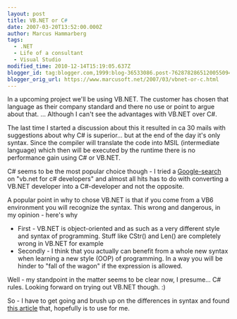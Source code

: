 ```yaml
---
layout: post
title: VB.NET or C#
date: 2007-03-20T13:52:00.000Z
author: Marcus Hammarberg
tags:
  - .NET
  - Life of a consultant
  - Visual Studio
modified_time: 2010-12-14T15:19:05.637Z
blogger_id: tag:blogger.com,1999:blog-36533086.post-7628782865120055094
blogger_orig_url: https://www.marcusoft.net/2007/03/vbnet-or-c.html
---
```


In a upcoming project we'll be using VB.NET. The customer has chosen
that language as their company standard and there no use or point to
argue about that. ... Although I can't see the advantages with VB.NET
over C#.

The last time I started a discussion about this it resulted in ca 30
mails with suggestions about why C# is superior... but at the end of the
day it's only syntax. Since the compiler will translate the code into
MSIL (intermediate language) which then will be executed by the runtime
there is no performance gain using C# or VB.NET.

C# seems to be the most popular choice though - I tried a
[Google-search](http://www.google.se/search?hl=sv&q=vb.net+for+c%23+developers&meta=)
on "vb.net for c# developers" and almost all hits has to do with
converting a VB.NET developer into a C#-developer and not the
opposite.

A popular point in why to chose VB.NET is that if you come from a VB6
environment you will recognize the syntax. This wrong and dangerous, in
my opinion - here's why

- First - VB.NET is object-oriented and as such as a very different
  style and syntax of programming. Stuff like CStr() and Len() are
  completely wrong in VB.NET for example
- Secondly - I think that you actually can benefit from a whole new
  syntax when learning a new style (OOP) of programming. In a way you
  will be hinder to "fall of the wagon" if the expression is allowed.

Well - my standpoint in the matter seems to be clear now, I presume...
C# rules. Looking forward on trying out VB.NET though. :)

So - I have to get going and brush up on the differences in syntax and
found [this
article](http://www.4guysfromrolla.com/webtech/012702-1.shtml) that,
hopefully is to use for me.
